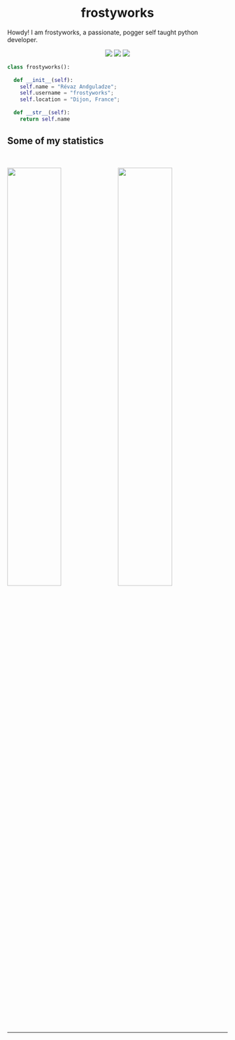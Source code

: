 <h1 align="center">
  <b>frostyworks</b>
</h1>

Howdy! I am frostyworks, a passionate, pogger self taught python developer.
<br>

<p>
<div align="center">
  <img src="https://img.shields.io/badge/-HTML-c58545?style=for-the-badge&logo=html5&logoColor=c58545&labelColor=282828">
  <img src="https://img.shields.io/badge/-CSS-d1a01f?style=for-the-badge&logo=css3&logoColor=d1a01f&labelColor=282828">
  <img src="https://img.shields.io/badge/-Python-98b982?style=for-the-badge&logo=python&logoColor=98b982&labelColor=282828">
</div>
</p>

```python
class frostyworks():
    
  def __init__(self):
    self.name = "Révaz Andguladze";
    self.username = "frostyworks";
    self.location = "Dijon, France";
  
  def __str__(self):
    return self.name

```

<div align="center">
  <a href="https://open.spotify.com/user/1160710662?si=05d6ff2184aa4187">
  </a>
</div>

<!--
<div align="center">
  <a href="https://open.spotify.com/user/6s6pbtefezpookh8gwnkko15v">
    <img src="https://spotify-readme-theta-virid.vercel.app/api?scan=true&theme=dark" width="240px">
  </a>
</div>
-->

## Some of my statistics

<br/>
<p align="left">
  <img width="49.5%" src="https://github-readme-stats.vercel.app/api?username=frostyworks&show_icons=true&theme=gruvbox&hide_border=true" />
    <img width="49.5%" src="https://github-readme-streak-stats.herokuapp.com/?user=frostyworks&theme=gruvbox&hide_border=true" />
  </a>
</p>
<br>


------
